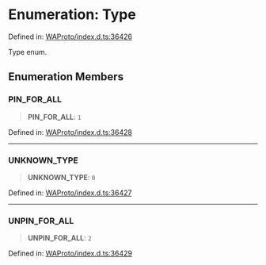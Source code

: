 # Enumeration: Type

Defined in: [WAProto/index.d.ts:36426](https://github.com/Fokusdotid/Baileys/blob/d7495b24bcd136e35724329fba661cfcc0bc8eed/WAProto/index.d.ts#L36426)

Type enum.

## Enumeration Members

### PIN\_FOR\_ALL

> **PIN\_FOR\_ALL**: `1`

Defined in: [WAProto/index.d.ts:36428](https://github.com/Fokusdotid/Baileys/blob/d7495b24bcd136e35724329fba661cfcc0bc8eed/WAProto/index.d.ts#L36428)

***

### UNKNOWN\_TYPE

> **UNKNOWN\_TYPE**: `0`

Defined in: [WAProto/index.d.ts:36427](https://github.com/Fokusdotid/Baileys/blob/d7495b24bcd136e35724329fba661cfcc0bc8eed/WAProto/index.d.ts#L36427)

***

### UNPIN\_FOR\_ALL

> **UNPIN\_FOR\_ALL**: `2`

Defined in: [WAProto/index.d.ts:36429](https://github.com/Fokusdotid/Baileys/blob/d7495b24bcd136e35724329fba661cfcc0bc8eed/WAProto/index.d.ts#L36429)
